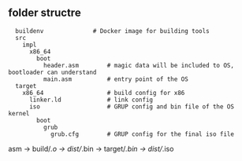 


## folder structre
```
  buildenv              # Docker image for building tools
  src
    impl
      x86_64
        boot
          header.asm        # magic data will be included to OS, bootloader can understand
          main.asm          # entry point of the OS
  target
    x86_64                  # build config for x86
      linker.ld             # link config
      iso                   # GRUP config and bin file of the OS kernel
        boot
          grub
            grub.cfg        # GRUP config for the final iso file
```

asm -> build/*.o -> dist/*.bin -> target/*.bin -> dist/*.iso